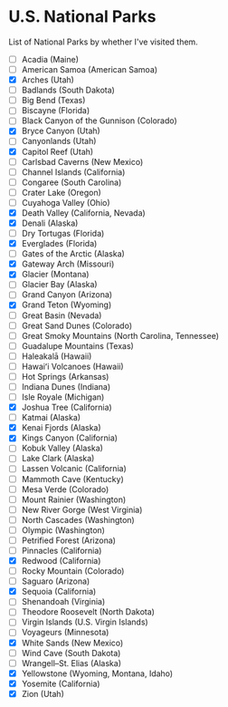 ﻿# U.S. National Parks

List of National Parks by whether I've visited them.

- [ ] Acadia (Maine)
- [ ] American Samoa (American Samoa)
- [x] Arches (Utah)
- [ ] Badlands (South Dakota)
- [ ] Big Bend (Texas)
- [ ] Biscayne (Florida)
- [ ] Black Canyon of the Gunnison (Colorado)
- [x] Bryce Canyon (Utah)
- [ ] Canyonlands (Utah)
- [x] Capitol Reef (Utah)
- [ ] Carlsbad Caverns (New Mexico)
- [ ] Channel Islands (California)
- [ ] Congaree (South Carolina)
- [ ] Crater Lake (Oregon)
- [ ] Cuyahoga Valley (Ohio)
- [x] Death Valley (California, Nevada)
- [x] Denali (Alaska)
- [ ] Dry Tortugas (Florida)
- [x] Everglades (Florida)
- [ ] Gates of the Arctic (Alaska)
- [x] Gateway Arch (Missouri)
- [x] Glacier (Montana)
- [ ] Glacier Bay (Alaska)
- [ ] Grand Canyon (Arizona)
- [x] Grand Teton (Wyoming)
- [ ] Great Basin (Nevada)
- [ ] Great Sand Dunes (Colorado)
- [ ] Great Smoky Mountains (North Carolina, Tennessee)
- [ ] Guadalupe Mountains (Texas)
- [ ] Haleakalā (Hawaii)
- [ ] Hawaiʻi Volcanoes (Hawaii)
- [ ] Hot Springs (Arkansas)
- [ ] Indiana Dunes (Indiana)
- [ ] Isle Royale (Michigan)
- [x] Joshua Tree (California)
- [ ] Katmai (Alaska)
- [x] Kenai Fjords (Alaska)
- [x] Kings Canyon (California)
- [ ] Kobuk Valley (Alaska)
- [ ] Lake Clark (Alaska)
- [ ] Lassen Volcanic (California)
- [ ] Mammoth Cave (Kentucky)
- [ ] Mesa Verde (Colorado)
- [ ] Mount Rainier (Washington)
- [ ] New River Gorge (West Virginia)
- [ ] North Cascades (Washington)
- [ ] Olympic (Washington)
- [ ] Petrified Forest (Arizona)
- [ ] Pinnacles (California)
- [x] Redwood (California)
- [ ] Rocky Mountain (Colorado)
- [ ] Saguaro (Arizona)
- [x] Sequoia (California)
- [ ] Shenandoah (Virginia)
- [ ] Theodore Roosevelt (North Dakota)
- [ ] Virgin Islands (U.S. Virgin Islands)
- [ ] Voyageurs (Minnesota)
- [x] White Sands (New Mexico)
- [ ] Wind Cave (South Dakota)
- [ ] Wrangell–St. Elias (Alaska)
- [x] Yellowstone (Wyoming, Montana, Idaho)
- [x] Yosemite (California)
- [x] Zion (Utah)
